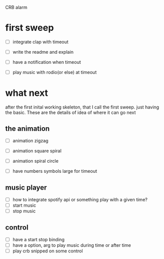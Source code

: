 CRB alarm 

# first sweep 
- [ ] integrate clap with timeout 
- [ ] write the readme and explain 
- [ ] have a notification when timeout
- [ ] play music with rodio(or else) at timeout



# what next
after the first inital working skeleton, that I call the first sweep. just having the basic.
These are the details of idea of where it can go next


## the animation
- [ ] animation zigzag
- [ ] animation square spiral
- [ ] animation spiral circle
- [ ] have numbers symbols large for timeout


## music player
- [ ] how to integrate spotify api or something play with a given time?
- [ ] start music
- [ ] stop music
 
 ## control
- [ ] have a start stop binding
- [ ] have a option, arg to play music during time or after time
- [ ] play crb snipped on some control 

